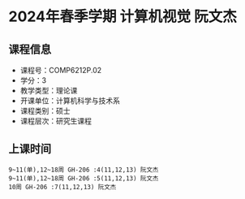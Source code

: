 # 2024年春季学期 计算机视觉 阮文杰






## 课程信息

- 课程号：COMP6212P.02
- 学分：3
- 教学类型：理论课
- 开课单位：计算机科学与技术系
- 课程类别：硕士
- 课程层次：研究生课程

## 上课时间

```
9~11(单),12~18周 GH-206 :4(11,12,13) 阮文杰
9~11(单),12~18周 GH-206 :5(11,12,13) 阮文杰
10周 GH-206 :7(11,12,13) 阮文杰
```

